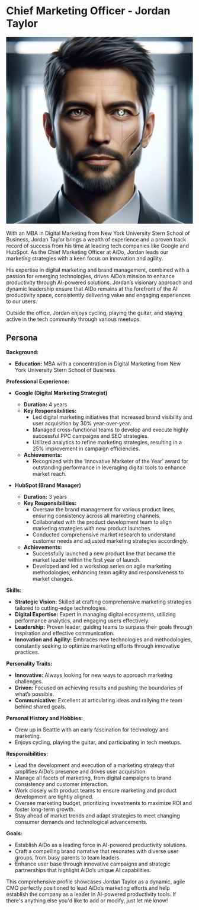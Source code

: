 # Chief Marketing Officer - Jordan Taylor

![Jordan Taylor](<Jordan Taylor.png>)

With an MBA in Digital Marketing from New York University Stern School of Business, Jordan Taylor brings a wealth of experience and a proven track record of success from his time at leading tech companies like Google and HubSpot. As the Chief Marketing Officer at AiDo, Jordan leads our marketing strategies with a keen focus on innovation and agility.

His expertise in digital marketing and brand management, combined with a passion for emerging technologies, drives AiDo’s mission to enhance productivity through AI-powered solutions. Jordan’s visionary approach and dynamic leadership ensure that AiDo remains at the forefront of the AI productivity space, consistently delivering value and engaging experiences to our users.

Outside the office, Jordan enjoys cycling, playing the guitar, and staying active in the tech community through various meetups.

## Persona

**Background:**

- **Education:** MBA with a concentration in Digital Marketing from New York University Stern School of Business.

**Professional Experience:**

- **Google (Digital Marketing Strategist)**

  - **Duration:** 4 years
  - **Key Responsibilities:**
    - Led digital marketing initiatives that increased brand visibility and user acquisition by 30% year-over-year.
    - Managed cross-functional teams to develop and execute highly successful PPC campaigns and SEO strategies.
    - Utilized analytics to refine marketing strategies, resulting in a 25% improvement in campaign efficiencies.
  - **Achievements:**
    - Recognized with the ‘Innovative Marketer of the Year’ award for outstanding performance in leveraging digital tools to enhance market reach.

- **HubSpot (Brand Manager)**
  - **Duration:** 3 years
  - **Key Responsibilities:**
    - Oversaw the brand management for various product lines, ensuring consistency across all marketing channels.
    - Collaborated with the product development team to align marketing strategies with new product launches.
    - Conducted comprehensive market research to understand customer needs and adjusted marketing strategies accordingly.
  - **Achievements:**
    - Successfully launched a new product line that became the market leader within the first year of launch.
    - Developed and led a workshop series on agile marketing methodologies, enhancing team agility and responsiveness to market changes.

**Skills:**

- **Strategic Vision:** Skilled at crafting comprehensive marketing strategies tailored to cutting-edge technologies.
- **Digital Expertise:** Expert in managing digital ecosystems, utilizing performance analytics, and engaging users effectively.
- **Leadership:** Proven leader, guiding teams to surpass their goals through inspiration and effective communication.
- **Innovation and Agility:** Embraces new technologies and methodologies, constantly seeking to optimize marketing efforts through innovative practices.

**Personality Traits:**

- **Innovative:** Always looking for new ways to approach marketing challenges.
- **Driven:** Focused on achieving results and pushing the boundaries of what’s possible.
- **Communicative:** Excellent at articulating ideas and rallying the team behind shared goals.

**Personal History and Hobbies:**

- Grew up in Seattle with an early fascination for technology and marketing.
- Enjoys cycling, playing the guitar, and participating in tech meetups.

**Responsibilities:**

- Lead the development and execution of a marketing strategy that amplifies AiDo’s presence and drives user acquisition.
- Manage all facets of marketing, from digital campaigns to brand consistency and customer interaction.
- Work closely with product teams to ensure marketing and product development are tightly aligned.
- Oversee marketing budget, prioritizing investments to maximize ROI and foster long-term growth.
- Stay ahead of market trends and adapt strategies to meet changing consumer demands and technological advancements.

**Goals:**

- Establish AiDo as a leading force in AI-powered productivity solutions.
- Craft a compelling brand narrative that resonates with diverse user groups, from busy parents to team leaders.
- Enhance user base through innovative campaigns and strategic partnerships that highlight AiDo’s unique AI capabilities.

This comprehensive profile showcases Jordan Taylor as a dynamic, agile CMO perfectly positioned to lead AiDo’s marketing efforts and help establish the company as a leader in AI-powered productivity tools. If there's anything else you'd like to add or modify, just let me know!
